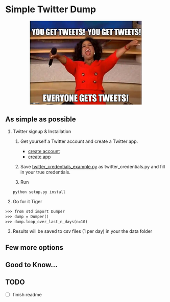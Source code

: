 # Simple Twitter Dump  

<p align="center">
  <img src="imgs/opera_meme.jpg" width="350" alt="Everyone gets a tweets!"/>
</p>

As simple as possible 
---
1. Twitter signup & Installation
    1. Get yourself a Twitter account and create a Twitter app.
        - [create account](https://help.twitter.com/en/create-twitter-account)  
        - [create app](http://docs.inboundnow.com/guide/create-twitter-application/)
    
    2. Save [twitter_credentials_example.py](app/twitter_credentials_example.py) as twitter_credentials.py and fill in your true credentials.
    
    3. Run   
    ~~~~
    python setup.py install
    ~~~~
2. Go for it Tiger
  ~~~
  >>> from std import Dumper
  >>> dump = Dumper()
  >>> dump.loop_over_last_n_days(n=10)
  ~~~
3. Results will be saved to csv files (1 per day) in your the data folder

Few more options
---

Good to Know...
---

TODO
---
- [ ] finish readme
